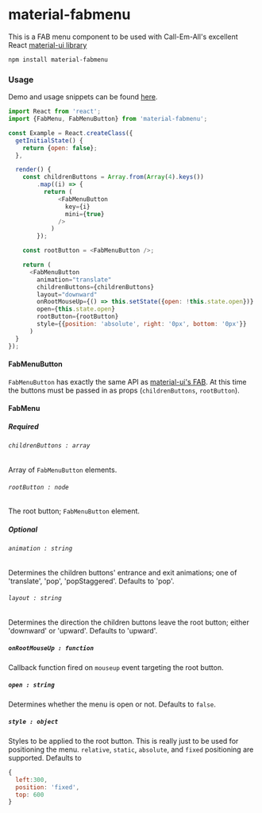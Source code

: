 # material-fabmenu
This is a FAB menu component to be used with Call-Em-All's excellent React [material-ui library](http://www.material-ui.com/#/)

`npm install material-fabmenu`

### Usage

Demo and usage snippets can be found [here](https://theosherry.github.io/projects/fab-menu).

~~~javascript
import React from 'react';
import {FabMenu, FabMenuButton} from 'material-fabmenu';

const Example = React.createClass({
  getInitialState() {
    return {open: false};
  },

  render() {
    const childrenButtons = Array.from(Array(4).keys()) 
        .map((i) => {
          return (
              <FabMenuButton
                key={i}
                mini={true}
              />
            )
        });

    const rootButton = <FabMenuButton />;

    return (
      <FabMenuButton
        animation="translate"
        childrenButtons={childrenButtons}
        layout="downward"
        onRootMouseUp={() => this.setState({open: !this.state.open})}
        open={this.state.open}
        rootButton={rootButton}
        style={{position: 'absolute', right: '0px', bottom: '0px'}}
      )
  } 
});
~~~

#### FabMenuButton
`FabMenuButton` has exactly the same API as [material-ui's FAB](http://www.material-ui.com/#/components/floating-action-button).  At this time the buttons must be passed in as props (`childrenButtons`, `rootButton`).

#### FabMenu
##### Required

###### `childrenButtons : array`
Array of `FabMenuButton` elements.

###### `rootButton : node`
The root button; `FabMenuButton` element.

##### Optional
###### `animation : string`
Determines the children buttons' entrance and exit animations; one of 'translate', 'pop', 'popStaggered'.
Defaults to 'pop'.

###### `layout : string`
Determines the direction the children buttons leave the root button; either 'downward' or 'upward'.
Defaults to 'upward'.

##### `onRootMouseUp : function`
Callback function fired on `mouseup` event targeting the root button.

##### `open : string`
Determines whether the menu is open or not. Defaults to `false`.

##### `style : object`
Styles to be applied to the root button.  This is really just to be used for positioning the menu.  `relative`, `static`, `absolute`, and `fixed` positioning are supported.
Defaults to 
~~~javascript
{
  left:300,
  position: 'fixed',
  top: 600
}
~~~


